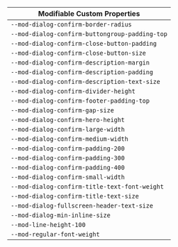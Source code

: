 | Modifiable Custom Properties                   |
| ---------------------------------------------- |
| `--mod-dialog-confirm-border-radius`           |
| `--mod-dialog-confirm-buttongroup-padding-top` |
| `--mod-dialog-confirm-close-button-padding`    |
| `--mod-dialog-confirm-close-button-size`       |
| `--mod-dialog-confirm-description-margin`      |
| `--mod-dialog-confirm-description-padding`     |
| `--mod-dialog-confirm-description-text-size`   |
| `--mod-dialog-confirm-divider-height`          |
| `--mod-dialog-confirm-footer-padding-top`      |
| `--mod-dialog-confirm-gap-size`                |
| `--mod-dialog-confirm-hero-height`             |
| `--mod-dialog-confirm-large-width`             |
| `--mod-dialog-confirm-medium-width`            |
| `--mod-dialog-confirm-padding-200`             |
| `--mod-dialog-confirm-padding-300`             |
| `--mod-dialog-confirm-padding-400`             |
| `--mod-dialog-confirm-small-width`             |
| `--mod-dialog-confirm-title-text-font-weight`  |
| `--mod-dialog-confirm-title-text-size`         |
| `--mod-dialog-fullscreen-header-text-size`     |
| `--mod-dialog-min-inline-size`                 |
| `--mod-line-height-100`                        |
| `--mod-regular-font-weight`                    |
